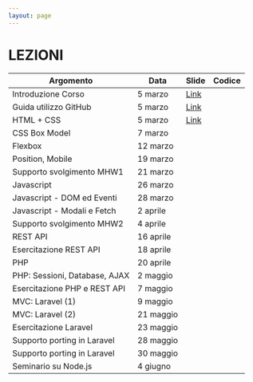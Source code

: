 ```yaml
---
layout: page
---
```


# LEZIONI

| Argomento                        | Data           | Slide                          | Codice      |
|----------------------------------|----------------|-------------------------------  |-------------|
| Introduzione Corso               | 5 marzo    | [Link](https://studentiunict-my.sharepoint.com/:b:/g/personal/simone_palazzo_unict_it/EZyMF8r8lUhPh5s2NlLP2GABqUx3wLZnIf-WCL_nn3vn1A?e=iK7yQE) |
| Guida utilizzo GitHub            | 5 marzo    | [Link](https://studentiunict-my.sharepoint.com/:b:/g/personal/simone_palazzo_unict_it/Ebk9dIBfuIxAsu6WzJkhRmQBp2giA1UEfkGlc_kPHYgkYA?e=9whYlp) |
| HTML + CSS                       | 5 marzo    | [Link](https://studentiunict-my.sharepoint.com/:b:/g/personal/simone_palazzo_unict_it/EanQ9JvHnv1MpddhfYUIUXYBwbLLEcz4rzEE-8e3ZXFlPw?e=52Us3g) |
| CSS Box Model                    | 7 marzo  | 
| Flexbox                          | 12 marzo  | 
| Position, Mobile                 | 19 marzo  | 
| Supporto svolgimento MHW1        | 21 marzo  | 
| Javascript                       | 26 marzo  | 
| Javascript - DOM ed Eventi       | 28 marzo  | 
| Javascript - Modali e Fetch      | 2 aprile  |
| Supporto svolgimento MHW2        | 4 aprile  |
| REST API                         | 16 aprile  |
| Esercitazione REST API           | 18 aprile  |
| PHP                              | 20 aprile  |
| PHP: Sessioni, Database, AJAX    | 2 maggio  |
| Esercitazione PHP e REST API     | 7 maggio  |
| MVC: Laravel (1)                 | 9 maggio  |
| MVC: Laravel (2)                 | 21 maggio  |
| Esercitazione Laravel            | 23 maggio  |
| Supporto porting in Laravel      | 28 maggio |
| Supporto porting in Laravel      | 30 maggio |
| Seminario su Node.js             | 4 giugno  |
